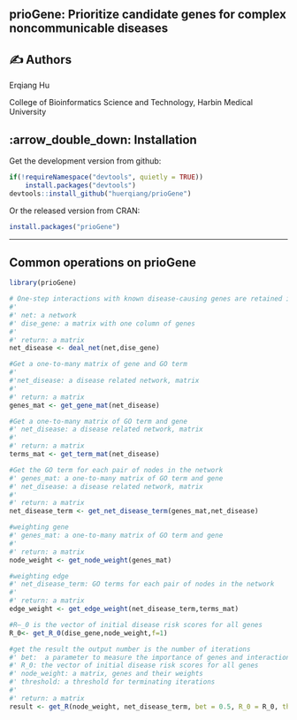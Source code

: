 ## prioGene: Prioritize candidate genes for complex noncommunicable diseases

## :writing_hand: Authors
Erqiang Hu

College of Bioinformatics Science and Technology, Harbin Medical University


## :arrow\_double\_down: Installation

Get the development version from github:

```r
if(!requireNamespace("devtools", quietly = TRUE))
    install.packages("devtools")
devtools::install_github("huerqiang/prioGene")
```
Or  the released version from CRAN:

``` r
install.packages("prioGene")
```
-------

## Common operations on prioGene
```r
library(prioGene)
```

```r
# One-step interactions with known disease-causing genes are retained in networks
#'
#' net: a network
#' dise_gene: a matrix with one column of genes
#'
#' return: a matrix
net_disease <- deal_net(net,dise_gene)
```
```r
#Get a one-to-many matrix of gene and GO term
#'
#'net_disease: a disease related network, matrix
#'
#' return: a matrix
genes_mat <- get_gene_mat(net_disease)
```
```r
#Get a one-to-many matrix of GO term and gene
#' net_disease: a disease related network, matrix
#'
#' return: a matrix
terms_mat <- get_term_mat(net_disease)
```
```r
#Get the GO term for each pair of nodes in the network
#' genes_mat: a one-to-many matrix of GO term and gene
#' net_disease: a disease related network, matrix
#'
#' return: a matrix
net_disease_term <- get_net_disease_term(genes_mat,net_disease)
```

```r
#weighting gene
#' genes_mat: a one-to-many matrix of GO term and gene
#'
#' return: a matrix
node_weight <- get_node_weight(genes_mat)
```
```r
#weighting edge
#' net_disease_term: GO terms for each pair of nodes in the network
#'
#' return: a matrix
edge_weight <- get_edge_weight(net_disease_term,terms_mat)
```


```r
#R—_0 is the vector of initial disease risk scores for all genes
R_0<- get_R_0(dise_gene,node_weight,f=1)
```

```r
#get the result the output number is the number of iterations
#' bet:  a parameter to measure the importance of genes and interactions
#' R_0: the vector of initial disease risk scores for all genes
#' node_weight: a matrix, genes and their weights
#' threshold: a threshold for terminating iterations
#'
#' return: a matrix
result <- get_R(node_weight, net_disease_term, bet = 0.5, R_0 = R_0, threshold = 10^(-9))
```
